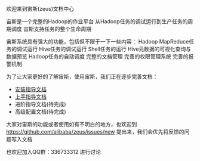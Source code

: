欢迎来到宙斯(zeus)文档中心

宙斯是一个完整的Hadoop的作业平台
从Hadoop任务的调试运行到生产任务的周期调度 宙斯支持任务的整个生命周期

宙斯系统具有强大的功能，包括但不限于一下一些内容：
Hadoop MapReduce任务的调试运行
Hive任务的调试运行
Shell任务的运行
Hive元数据的可视化查询与数据预览
Hadoop任务的自动调度
完整的文档管理
完善的权限管理系统
完善的报警机制

为了让大家更好的了解宙斯，使用宙斯，我们正在逐步完善文档：   
* [安装指导文档](wiki/安装指导文档)
* [上手指导文档](wiki/上手指导文档)
* 进阶指导文档(待完成)
* 高级配置文档(待完成)

大家对宙斯的功能或者使用如有不明白的地方，也欢迎到 https://github.com/alibaba/zeus/issues/new 提出来，我们会优先将反馈的问题写入文档

也欢迎加入QQ群：336733312 进行讨论


